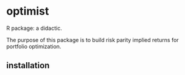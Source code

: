 # optimist

R package: a didactic.

The purpose of this package is to build risk parity implied returns for portfolio optimization.

## installation
